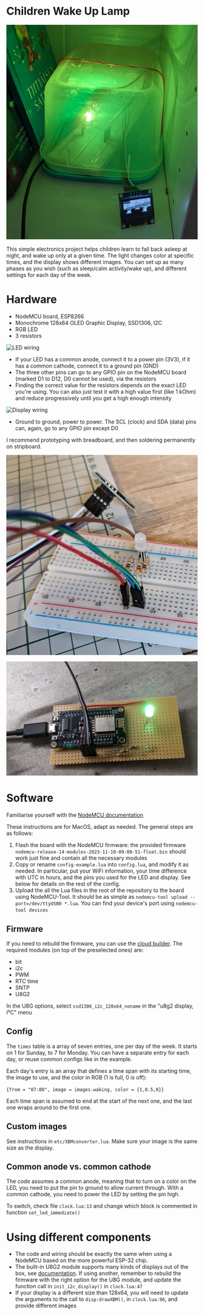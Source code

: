 Children Wake Up Lamp
=====================

![Night light](img/light.jpg)

This simple electronics project helps children learn to fall back asleep at night, and wake up only at a given time. The light changes color at specific times, and the display shows different images. You can set up as many phases as you wish (such as sleep/calm activity/wake up), and different settings for each day of the week.

# Hardware

- NodeMCU board, ESP8266
- Monochrome 128x64 OLED Graphic Display, SSD1306, I2C
- RGB LED
- 3 resistors

![LED wiring](https://newbiely.com/images/tutorial/esp8266-rgb-led-wiring-diagram.jpg)

- If your LED has a common anode, connect it to a power pin (3V3), if it has a common cathode, connect it to a ground pin (GND)
- The three other pins can go to any GPIO pin on the NodeMCU board (marked D1 to D12, D0 cannot be used), via the resistors
- Finding the correct value for the resistors depends on the exact LED you're using. You can also just test it with a high value first (like 1 kOhm) and reduce progressively until you get a high enough intensity

![Display wiring](https://i0.wp.com/randomnerdtutorials.com/wp-content/uploads/2019/05/ESP8266_oled_display_wiring.png?w=828&quality=100&strip=all&ssl=1)

- Ground to ground, power to power. The SCL (clock) and SDA (data) pins can, again, go to any GPIO pin except D0

I recommend prototyping with breadboard, and then soldering permanently on stripboard.

![Breadboard](img/breadboard.jpg)

![Stripboard](img/stripboard.jpg)

# Software

Familiarise yourself with the [NodeMCU documentation](https://nodemcu.readthedocs.io/en/release/getting-started/)

These instructions are for MacOS, adapt as needed. The general steps are as follows:

1. Flash the board with the NodeMCU firmware: the provided firmware `nodemcu-release-14-modules-2023-11-10-09-00-51-float.bin` should work just fine and contain all the necessary modules
2. Copy or rename `config-example.lua` into `config.lua`, and modify it as needed. In particular, put your WiFi information, your time difference with UTC in hours, and the pins you used for the LED and display. See below for details on the rest of the config.
3. Upload the all the Lua files in the root of the repository to the board using NodeMCU-Tool. It should be as simple as `nodemcu-tool upload --port=/dev/ttyUSB0 *.lua`. You can find your device's port using `nodemcu-tool devices`

## Firmware

If you need to rebuild the firmware, you can use the [cloud builder](https://nodemcu-build.com/). The required modules (on top of the preselected ones) are:

- bit
- i2c
- PWM
- RTC time
- SNTP
- U8G2

In the U8G options, select `ssd1306_i2c_128x64_noname` in the "u8g2 display, I²C" menu

## Config

The `times` table is a array of seven entries, one per day of the week. It starts on 1 for Sunday, to 7 for Monday. You can have a separate entry for each day, or reuse common configs like in the example.

Each day's entry is an array that defines a time span with its starting time, the image to use, and the color in RGB (1 is full, 0 is off):

`{from = "07:00", image = images.waking, color = {1,0.5,0}}`

Each time span is assumed to end at the start of the next one, and the last one wraps around to the first one.

## Custom images

See instructions in `etc/XBMconverter.lua`. Make sure your image is the same size as the display.

## Common anode vs. common cathode

The code assumes a common anode, meaning that to turn on a color on the LED, you need to put the pin to ground to allow current through. With a common cathode, you need to power the LED by setting the pin high.

To switch, check file `clock.lua:13` and change which block is commented in function `set_led_immediate()`

# Using different components

- The code and wiring should be exactly the same when using a NodeMCU based on the more powerful ESP-32 chip.
- The built-in U8G2 module supports many kinds of displays out of the box, see [documentation](https://nodemcu.readthedocs.io/en/release/modules/u8g2/). If using another, remember to rebuild the firmware with the right option for the U8G module, and update the function call in `init_i2c_display()` in `clock.lua:47`
- If your display is a different size than 128x64, you will need to update the arguments to the call to `disp:drawXBM()`, in `clock.lua:96`, and provide different images
